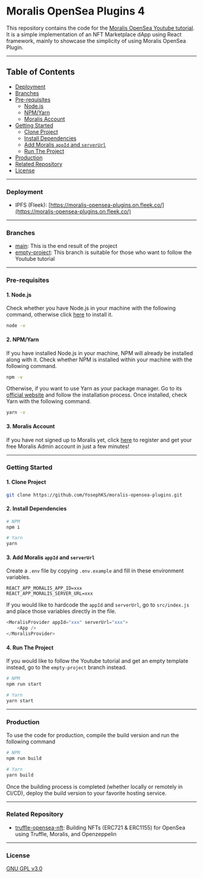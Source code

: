 # Moralis OpenSea Plugins 4

This repository contains the code for the [Moralis OpenSea Youtube tutorial](https://www.youtube.com/watch?v=r2YFhfjIb3k&t=35s). It is a simple implementation of an NFT Marketplace dApp using React framework, mainly to showcase the simplicity of using Moralis OpenSea Plugin.

---

## Table of Contents

- [Deployment](https://github.com/YosephKS/moralis-opensea-plugins#deployment)
- [Branches](https://github.com/YosephKS/moralis-opensea-plugins#branches)
- [Pre-requisites](https://github.com/YosephKS/moralis-opensea-plugins#pre-requisites)
	- [Node.js](https://github.com/YosephKS/moralis-opensea-plugins#1-nodejs)
	- [NPM/Yarn](https://github.com/YosephKS/moralis-opensea-plugins#2-npmyarn)
	- [Moralis Account](https://github.com/YosephKS/moralis-opensea-plugins#3-moralis-account)
- [Getting Started](https://github.com/YosephKS/moralis-opensea-plugins#getting-started)
	- [Clone Project](https://github.com/YosephKS/moralis-opensea-plugins#1-clone-project)
	- [Install Dependencies](https://github.com/YosephKS/moralis-opensea-plugins#2-install-dependencies)
	- [Add Moralis `appId` and `serverUrl`](https://github.com/YosephKS/moralis-opensea-plugins#3-add-moralis-appid-and-serverurl)
	- [Run The Project](https://github.com/YosephKS/moralis-opensea-plugins#3-add-moralis-appid-and-serverurl)
- [Production](https://github.com/YosephKS/moralis-opensea-plugins#3-production)
- [Related Repository](https://github.com/YosephKS/moralis-opensea-plugins#related-repository)
- [License](https://github.com/YosephKS/moralis-opensea-plugins#license)

---

### Deployment

- IPFS (Fleek): [https://moralis-opensea-plugins.on.fleek.co/](https://moralis-opensea-plugins.on.fleek.co/)

---

### Branches

- [main](https://github.com/YosephKS/moralis-opensea-plugins/tree/main): This is the end result of the project
- [empty-project](https://github.com/YosephKS/moralis-opensea-plugins/tree/empty-project): This branch is suitable for those who want to follow the Youtube tutorial

---

### Pre-requisites

#### 1. Node.js

Check whether you have Node.js in your machine with the following command, otherwise click [here](https://nodejs.org/en/) to install it.

```bash
node -v
```

#### 2. NPM/Yarn

If you have installed Node.js in your machine, NPM will already be installed along with it. Check whether NPM is installed within your machine with the following command. 

```bash
npm -v
```

Otherwise, if you want to use Yarn as your package manager. Go to its [official website](https://yarnpkg.com/) and follow the installation process. Once installed, check Yarn with the following command.

```bash
yarn -v
```

#### 3. Moralis Account

If you have not signed up to Moralis yet, click [here](https://admin.moralis.io/register) to register and get your free Moralis Admin account in just a few minutes!

---

### Getting Started

#### 1. Clone Project

```bash
git clone https://github.com/YosephKS/moralis-opensea-plugins.git
```

#### 2. Install Dependencies

```bash
# NPM
npm i

# Yarn
yarn
```

#### 3. Add Moralis `appId` and `serverUrl`

Create a `.env` file by copying `.env.example` and fill in these environment variables.

```
REACT_APP_MORALIS_APP_ID=xxx
REACT_APP_MORALIS_SERVER_URL=xxx
```

If you would like to hardcode the `appId` and `serverUrl`, go to `src/index.js` and place those variables directly in the file.

```js
<MoralisProvider appId="xxx" serverUrl="xxx">
	<App />
</MoralisProvider>
```

#### 4. Run The Project

If you would like to follow the Youtube tutorial and get an empty template instead, go to the `empty-project` branch instead.

```bash
# NPM
npm run start

# Yarn
yarn start
```
---

### Production

To use the code for production, compile the build version and run the following command

```bash
# NPM
npm run build

# Yarn
yarn build
```

Once the building process is completed (whether locally or remotely in CI/CD), deploy the build version to your favorite hosting service.

---

### Related Repository

- [truffle-opensea-nft](https://github.com/YosephKS/truffle-opensea-nft): Building NFTs (ERC721 & ERC1155) for OpenSea using Truffle, Moralis, and Openzeppelin

---

### License

[GNU GPL v3.0](https://github.com/YosephKS/moralis-opensea-plugins/blob/main/LICENSE)
